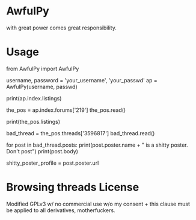 AwfulPy
=======

with great power comes great responsibility.

Usage
=======

from AwfulPy import AwfulPy

username, password = 'your_username', 'your_passwd'
ap = AwfulPy(username, passwd)

print(ap.index.listings)

the_pos = ap.index.forums['219']
the_pos.read()

print(the_pos.listings)

bad_thread = the_pos.threads['3596817']
bad_thread.read()

for post in bad_thread.posts:
  print(post.poster.name + " is a shitty poster. Don't post")
  print(post.body)

shitty_poster_profile = post.poster.url




Browsing threads
License
========

Modified GPLv3 w/ no commercial use w/o my consent + this clause must be applied to all derivatives, motherfuckers.

